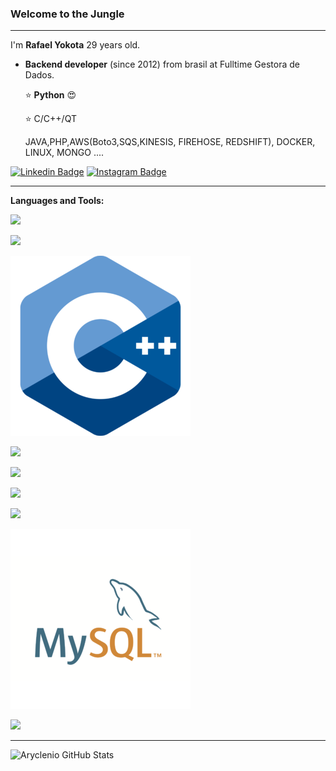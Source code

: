 ### Welcome to the Jungle 
---- 
I'm **Rafael Yokota** 29 years old.
 - **Backend developer** (since 2012) from brasil at Fulltime Gestora de Dados.
     
     &#11088;   **Python**  &#x1F60D;
     
     &#11088;  C/C++/QT
     
     JAVA,PHP,AWS(Boto3,SQS,KINESIS, FIREHOSE, REDSHIFT), DOCKER, LINUX, MONGO ....
      
      
[![Linkedin Badge](https://img.shields.io/badge/-LinkedIn-blue?style=flat-square&logo=Linkedin&logoColor=white&link=https://www.linkedin.com/in/rafael-yokota-24709782/)](https://www.linkedin.com/in/rafael-yokota-24709782/)
[![Instagram Badge](https://img.shields.io/badge/-Instagram-BF008C?style=flat-square&logo=Instagram&logoColor=white&link=https://www.instagram.com/rafaelyokota)](https://www.instagram.com/rafaelyokota/) 
     

----
**Languages and Tools:**  

<!--#
TAM=30
ATTRIBUTION=Mark Wahlberg
$-->

<code><img height="{{TAM}}"
src="https://img.icons8.com/color/72/python.png"></code>

<code><img height="{{TAM}}"
src="https://img.icons8.com/color/2x/c-programming.png"></code>

<code><img height="{{TAM}}"
src="https://raw.githubusercontent.com/github/explore/80688e429a7d4ef2fca1e82350fe8e3517d3494d/topics/cpp/cpp.png"></code>

<code><img height="{{TAM}}"
src="https://img.icons8.com/ios-filled/2x/qt.png"></code>

<code><img height="{{TAM}}"
src="https://img.icons8.com/dusk/2x/java-coffee-cup-logo.png"></code>

<code><img height="{{TAM}}"
src="https://img.icons8.com/color/2x/git.png"></code>

<code><img height="{{TAM}}"
src="https://img.icons8.com/dusk/2x/docker.png"></code>

<code><img height="{{TAM}}"
src="https://raw.githubusercontent.com/github/explore/80688e429a7d4ef2fca1e82350fe8e3517d3494d/topics/mysql/mysql.png"></code>

<code><img height="{{TAM}}"
src="https://img.icons8.com/color/2x/amazon-web-services.png"></code>





---
![Aryclenio GitHub Stats](https://github-readme-stats.vercel.app/api?username=rafaelyokota&show_icons=true)
